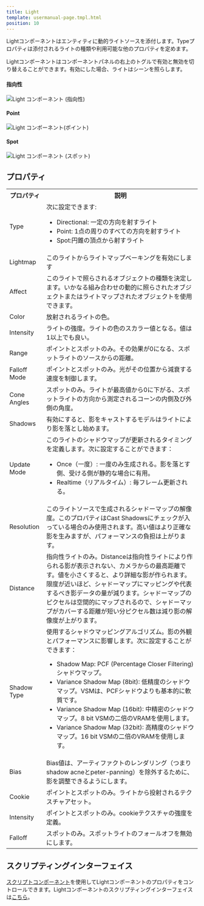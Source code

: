 ```yaml
---
title: Light
template: usermanual-page.tmpl.html
position: 10
---
```


Lightコンポーネントはエンティティに動的ライトソースを添付します。Typeプロパティは添付されるライトの種類や利用可能な他のプロパティを定めます。

Lightコンポーネントはコンポーネントパネルの右上のトグルで有効と無効を切り替えることができます。有効にした場合、ライトはシーンを照らします。

#### 指向性
![Light コンポーネント (指向性)][1]
#### Point
![Light コンポーネント(ポイント)][2]
#### Spot
![Light コンポーネント (スポット)][3]

## プロパティ

<table class="table table-striped">
    <col class="property-name"></col>
    <col class="property-description"></col>
    <tr><th>プロパティ</th><th>説明</th></tr>
    <tr><td>Type</td><td>次に設定できます:
        <ul>
            <li>Directional: 一定の方向を射すライト</li>
            <li>Point: 1点の周りのすべての方向を射すライト</li>
            <li>Spot:円錐の頂点から射すライト</li>
        </ul>
    </td></tr>
    <tr><td>Lightmap</td><td>このライトからライトマップベーキングを有効にします</td></tr>
    <tr><td>Affect</td><td>このライトで照らされるオブジェクトの種類を決定します。いかなる組み合わせの動的に照らされたオブジェクトまたはライトマップされたオブジェクトを使用できます。</td></tr>
    <tr><td>Color</td><td>放射されるライトの色。</td></tr>
    <tr><td>Intensity</td><td>ライトの強度。ライトの色のスカラー値となる。値は1以上でも良い。</td></tr>
    <tr><td>Range</td><td>ポイントとスポットのみ。その効果が0になる、スポットライトのソースからの距離。</td></tr>
    <tr><td>Falloff Mode</td><td>ポイントとスポットのみ。光がその位置から減衰する速度を制御します。</td></tr>
    <tr><td>Cone Angles</td><td>スポットのみ。ライトが最高値から0に下がる、スポットライトの方向から測定されるコーンの内側及び外側の角度。</td></tr>
    <tr><td>Shadows</td><td>有効にすると、影をキャストするモデルはライトにより影を落とし始めます。</td></tr>
    <tr><td>Update Mode</td><td>このライトのシャドウマップが更新されるタイミングを定義します。次に設定することができます：
        <ul>
            <li>Once（一度）: 一度のみ生成される。影を落とす側、受ける側が静的な場合に有用。</li>
            <li>Realtime（リアルタイム）: 毎フレーム更新される。</li>
        </ul>
    </td></tr>
    <tr><td>Resolution</td><td>このライトソースで生成されるシャドーマップの解像度。このプロパティはCast Shadowsにチェックが入っている場合のみ使用されます。高い値はより正確な影を生みますが、パフォーマンスの負担は上がります。</td></tr>
    <tr><td>Distance</td><td>指向性ライトのみ。Distanceは指向性ライトにより作られる影が表示されない、カメラからの最高距離です。値を小さくすると、より詳細な影が作られます。限度が近いほど、シャドーマップにマッピングや代表するべき影データの量が減ります。シャドーマップのピクセルは空間的にマップされるので、シャドーマップがカバーする距離が短い分ピクセル数は減り影の解像度が上がります。</td></tr>
    <tr><td>Shadow Type</td><td>使用するシャドウマッピングアルゴリズム。影の外観とパフォーマンスに影響します。次に設定することができます：
        <ul>
            <li>Shadow Map: PCF (Percentage Closer Filtering) シャドウマップ。</li>
            <li>Variance Shadow Map (8bit): 低精度のシャドウマップ。VSMは、PCFシャドウよりも基本的に軟質です。</li>
            <li>Variance Shadow Map (16bit): 中精密のシャドウマップ。8 bit VSMの二倍のVRAMを使用します。</li>
            <li>Variance Shadow Map (32bit): 高精度のシャドウマップ。16 bit VSMの二倍のVRAMを使用します。</li>
        </ul>
    </td></tr>
    <tr><td>Bias</td><td>Bias値は、アーティファクトのレンダリング（つまりshadow acneとpeter-panning）を除外するために、影を調整できるようにします。</td></tr>
    <tr><td>Cookie</td><td>ポイントとスポットのみ。ライトから投射されるテクスチャアセット。</td></tr>
    <tr><td>Intensity</td><td>ポイントとスポットのみ。cookieテクスチャの強度を定義。</td></tr>
    <tr><td>Falloff</td><td>スポットのみ。スポットライトのフォールオフを無効にします。</td></tr>
</table>

## スクリプティングインターフェイス

[スクリプトコンポーネント][4]を使用してLightコンポーネントのプロパティをコントロールできます。Lightコンポーネントのスクリプティングインターフェイスは[こちら][5]。

[1]: /images/user-manual/scenes/components/component-light-directional.png
[2]: /images/user-manual/scenes/components/component-light-point.png
[3]: /images/user-manual/scenes/components/component-light-spot.png
[4]: /user-manual/packs/components/script
[5]: /api/pc.LightComponent.html

